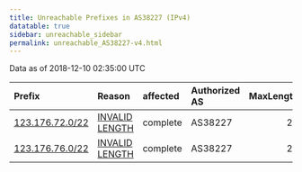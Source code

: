 ```yaml
---
title: Unreachable Prefixes in AS38227 (IPv4)
datatable: true
sidebar: unreachable_sidebar
permalink: unreachable_AS38227-v4.html
---
```


Data as of 2018-12-10 02:35:00 UTC


<div class="datatable-begin"></div>

| Prefix                                                   | Reason                                                                                                    | affected   | Authorized AS   |   MaxLength | Anchor                                       |   unreachable /24s |
|:---------------------------------------------------------|:----------------------------------------------------------------------------------------------------------|:-----------|:----------------|------------:|:---------------------------------------------|-------------------:|
| [123.176.72.0/22](https://stat.ripe.net/123.176.72.0/22) | [INVALID LENGTH](https://rpki-validator.ripe.net/announcement-preview?asn=AS38227&prefix=123.176.72.0/22) | complete   | AS38227         |          21 | [APNIC](unreachable_APNIC_RPKI_Root-v4.html) |                  4 |
| [123.176.76.0/22](https://stat.ripe.net/123.176.76.0/22) | [INVALID LENGTH](https://rpki-validator.ripe.net/announcement-preview?asn=AS38227&prefix=123.176.76.0/22) | complete   | AS38227         |          21 | [APNIC](unreachable_APNIC_RPKI_Root-v4.html) |                  4 |

<div class="datatable-end"></div>